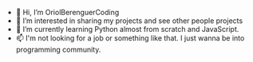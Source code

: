 - 👋 Hi, I’m OriolBerenguerCoding
- 👀 I’m interested in sharing my projects and see other people projects
- 🌱 I’m currently learning Python almost from scratch and JavaScript.
- 📫 I'm not looking for a job or something like that. I just wanna be into programming community.

<!---
OriolBerenguerCoding/OriolBerenguerCoding is a ✨ special ✨ repository because its `README.md` (this file) appears on your GitHub profile.
You can click the Preview link to take a look at your changes.
--->
